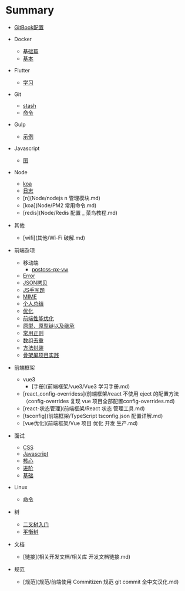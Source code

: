 # Summary

* [GitBook配置](README.md)
* Docker
    * [基础篇](Docker/基础篇.md)
    * [基本](Docker/基本.md)
* Flutter
    * [学习](Flutter/学习.md)
* Git
    * [stash](Git/stash.md)
    * [命令](Git/命令.md)
* Gulp
    * [示例](Gulp/demo.md)
* Javascript
    * [图](JavaScript学习图谱/picture.md)
* Node
    * [koa](Node/Koa.js，离不开这十个中间件.md)
    * [日志](Node/koa添加日志管理模块.md)
    * [n](Node/nodejs n 管理模块.md)
    * [koa](Node/PM2 常用命令.md)
    * [redis](Node/Redis 配置 _ 菜鸟教程.md)
* 其他
    * [wifi](其他/Wi-Fi 破解.md)
* 前端杂项
    * 移动端
        * [postcss-px-vw](前端杂项/移动端/postcss-px-to-vw.md)
    * [Error](前端杂项/Error.md)
    * [JSON拷贝](前端杂项/JSON.parse实现深拷贝的弊端.md)
    * [JS手写题](前端杂项/JS手写题.md)
    * [MIME](前端杂项/MIME.md)
    * [个人总结](前端杂项/个人总结.md)
    * [优化](前端杂项/优化.md)
    * [前端性能优化](前端杂项/前端性能优化.md)
    * [原型、原型链以及继承](前端杂项/原型、原型链以及继承.md)
    * [常用正则](前端杂项/常用正则.md)
    * [数组去重](前端杂项/数组去重.md)
    * [方法封装](前端杂项/方法封装.md)
    * [骨架屏项目实践](前端杂项/骨架屏项目实践.md)
    
* 前端框架
    * vue3
        * [手册](前端框架/vue3/Vue3 学习手册.md)
    * [react_config-overridess](前端框架/react 不使用 eject 的配置方法（config-overrides 复现 vue 项目全部配置config-overrides.md)
    * [react-状态管理](前端框架/React 状态 管理工具.md)
    * [tsconfig](前端框架/TypeScript tsconfig.json 配置详解.md)
    * [vue优化](前端框架/Vue 项目 优化 开发 生产.md)

* 面试
  * [CSS](前端面试/CSS.md)
  * [Javascript](前端面试/Javascript.md)
  * [核心](前端面试/前端核心.md)
  * [进阶](前端面试/前端进阶.md)
  * [基础](前端面试/基础知识.md)

* Linux
  * [命令](Linux/命令.md)
* 树
  * [二叉树入门](树/二叉树入门.md)
  * [平衡树](树/平衡树.md)
* 文档
  * [链接](相关开发文档/相关库 开发文档链接.md)
  
* 规范
  * [规范](规范/前端使用 Commitizen 规范 git commit 全中文汉化.md)
  